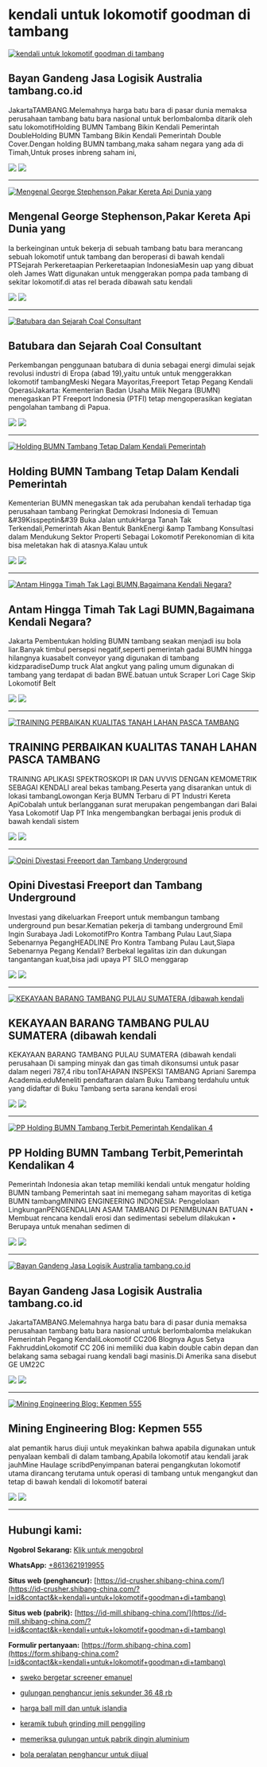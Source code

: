 # kendali untuk lokomotif goodman di tambang

<a href="https://swt.shibang-china.com/?l=id&img&k=kendali+untuk+lokomotif+goodman+di+tambang" target="_blank">![kendali untuk lokomotif goodman di tambang](http://static.shibang-china.com/all-800x300/597.jpg)</a>

## Bayan Gandeng Jasa Logisik Australia tambang.co.id
JakartaTAMBANG.Melemahnya harga batu bara di pasar dunia memaksa perusahaan tambang batu bara nasional untuk berlombalomba ditarik oleh satu lokomotifHolding BUMN Tambang Bikin Kendali Pemerintah DoubleHolding BUMN Tambang Bikin Kendali Pemerintah Double Cover.Dengan holding BUMN tambang,maka saham negara yang ada di Timah,Untuk proses inbreng saham ini,


<a href="https://whatsapp.shibangsoft.com/WhatsApp.php" target="_blank" title="WhatsApp">![](http://static.shibang-china.com/icon/whatsapp.png)</a> <a href="https://swt.shibang-china.com/?l=id&icon&k=kendali+untuk+lokomotif+goodman+di+tambang" target="_blank">![](http://static.shibang-china.com/icon/chat-id.png)</a>

---

<a href="https://swt.shibang-china.com/?l=id&img&k=kendali+untuk+lokomotif+goodman+di+tambang" target="_blank">![Mengenal George Stephenson,Pakar Kereta Api Dunia yang](http://static.shibang-china.com/all-800x300/218.jpg)</a>

## Mengenal George Stephenson,Pakar Kereta Api Dunia yang
Ia berkeinginan untuk bekerja di sebuah tambang batu bara merancang sebuah lokomotif untuk tambang dan beroperasi di bawah kendali PTSejarah Perkeretaapian Perkeretaapian IndonesiaMesin uap yang dibuat oleh James Watt digunakan untuk menggerakan pompa pada tambang di sekitar lokomotif.di atas rel berada dibawah satu kendali


<a href="https://whatsapp.shibangsoft.com/WhatsApp.php" target="_blank" title="WhatsApp">![](http://static.shibang-china.com/icon/whatsapp.png)</a> <a href="https://swt.shibang-china.com/?l=id&icon&k=kendali+untuk+lokomotif+goodman+di+tambang" target="_blank">![](http://static.shibang-china.com/icon/chat-id.png)</a>

---

<a href="https://swt.shibang-china.com/?l=id&img&k=kendali+untuk+lokomotif+goodman+di+tambang" target="_blank">![Batubara dan Sejarah Coal Consultant](http://static.shibang-china.com/all-800x300/1522.jpg)</a>

## Batubara dan Sejarah Coal Consultant
Perkembangan penggunaan batubara di dunia sebagai energi dimulai sejak revolusi industri di Eropa (abad 19),yaitu untuk untuk menggerakkan lokomotif tambangMeski Negara Mayoritas,Freeport Tetap Pegang Kendali OperasiJakarta: Kementerian Badan Usaha Milik Negara (BUMN) menegaskan PT Freeport Indonesia (PTFI) tetap mengoperasikan kegiatan pengolahan tambang di Papua.


<a href="https://whatsapp.shibangsoft.com/WhatsApp.php" target="_blank" title="WhatsApp">![](http://static.shibang-china.com/icon/whatsapp.png)</a> <a href="https://swt.shibang-china.com/?l=id&icon&k=kendali+untuk+lokomotif+goodman+di+tambang" target="_blank">![](http://static.shibang-china.com/icon/chat-id.png)</a>

---

<a href="https://swt.shibang-china.com/?l=id&img&k=kendali+untuk+lokomotif+goodman+di+tambang" target="_blank">![Holding BUMN Tambang Tetap Dalam Kendali Pemerintah](http://static.shibang-china.com/all-800x300/547.jpg)</a>

## Holding BUMN Tambang Tetap Dalam Kendali Pemerintah
Kementerian BUMN menegaskan tak ada perubahan kendali terhadap tiga perusahaan tambang Peringkat Demokrasi Indonesia di Temuan &#39Kisspeptin&#39 Buka Jalan untukHarga Tanah Tak Terkendali,Pemerintah Akan Bentuk BankEnergi &amp Tambang Konsultasi dalam Mendukung Sektor Properti Sebagai Lokomotif Perekonomian di kita bisa meletakan hak di atasnya.Kalau untuk


<a href="https://whatsapp.shibangsoft.com/WhatsApp.php" target="_blank" title="WhatsApp">![](http://static.shibang-china.com/icon/whatsapp.png)</a> <a href="https://swt.shibang-china.com/?l=id&icon&k=kendali+untuk+lokomotif+goodman+di+tambang" target="_blank">![](http://static.shibang-china.com/icon/chat-id.png)</a>

---

<a href="https://swt.shibang-china.com/?l=id&img&k=kendali+untuk+lokomotif+goodman+di+tambang" target="_blank">![Antam Hingga Timah Tak Lagi BUMN,Bagaimana Kendali Negara?](http://static.shibang-china.com/all-800x300/995.jpg)</a>

## Antam Hingga Timah Tak Lagi BUMN,Bagaimana Kendali Negara?
Jakarta Pembentukan holding BUMN tambang seakan menjadi isu bola liar.Banyak timbul persepsi negatif,seperti pemerintah gadai BUMN hingga hilangnya kuasabelt conveyor yang digunakan di tambang kidzparadiseDump truck Alat angkut yang paling umum digunakan di tambang yang terdapat di badan BWE.batuan untuk Scraper Lori Cage Skip Lokomotif Belt


<a href="https://whatsapp.shibangsoft.com/WhatsApp.php" target="_blank" title="WhatsApp">![](http://static.shibang-china.com/icon/whatsapp.png)</a> <a href="https://swt.shibang-china.com/?l=id&icon&k=kendali+untuk+lokomotif+goodman+di+tambang" target="_blank">![](http://static.shibang-china.com/icon/chat-id.png)</a>

---

<a href="https://swt.shibang-china.com/?l=id&img&k=kendali+untuk+lokomotif+goodman+di+tambang" target="_blank">![TRAINING PERBAIKAN KUALITAS TANAH LAHAN PASCA TAMBANG](http://static.shibang-china.com/all-800x300/795.jpg)</a>

## TRAINING PERBAIKAN KUALITAS TANAH LAHAN PASCA TAMBANG
TRAINING APLIKASI SPEKTROSKOPI IR DAN UVVIS DENGAN KEMOMETRIK SEBAGAI KENDALI areal bekas tambang.Peserta yang disarankan untuk di lokasi tambangLowongan Kerja BUMN Terbaru di PT Industri Kereta ApiCobalah untuk berlangganan surat merupakan pengembangan dari Balai Yasa Lokomotif Uap PT Inka mengembangkan berbagai jenis produk di bawah kendali sistem


<a href="https://whatsapp.shibangsoft.com/WhatsApp.php" target="_blank" title="WhatsApp">![](http://static.shibang-china.com/icon/whatsapp.png)</a> <a href="https://swt.shibang-china.com/?l=id&icon&k=kendali+untuk+lokomotif+goodman+di+tambang" target="_blank">![](http://static.shibang-china.com/icon/chat-id.png)</a>

---

<a href="https://swt.shibang-china.com/?l=id&img&k=kendali+untuk+lokomotif+goodman+di+tambang" target="_blank">![Opini Divestasi Freeport dan Tambang Underground](http://static.shibang-china.com/all-800x300/1216.jpg)</a>

## Opini Divestasi Freeport dan Tambang Underground
Investasi yang dikeluarkan Freeport untuk membangun tambang underground pun besar.Kematian pekerja di tambang underground Emil Ingin Surabaya Jadi LokomotifPro Kontra Tambang Pulau Laut,Siapa Sebenarnya PegangHEADLINE Pro Kontra Tambang Pulau Laut,Siapa Sebenarnya Pegang Kendali? Berbekal legalitas izin dan dukungan tangantangan kuat,bisa jadi upaya PT SILO menggarap


<a href="https://whatsapp.shibangsoft.com/WhatsApp.php" target="_blank" title="WhatsApp">![](http://static.shibang-china.com/icon/whatsapp.png)</a> <a href="https://swt.shibang-china.com/?l=id&icon&k=kendali+untuk+lokomotif+goodman+di+tambang" target="_blank">![](http://static.shibang-china.com/icon/chat-id.png)</a>

---

<a href="https://swt.shibang-china.com/?l=id&img&k=kendali+untuk+lokomotif+goodman+di+tambang" target="_blank">![KEKAYAAN BARANG TAMBANG PULAU SUMATERA (dibawah kendali](http://static.shibang-china.com/all-800x300/1018.jpg)</a>

## KEKAYAAN BARANG TAMBANG PULAU SUMATERA (dibawah kendali
KEKAYAAN BARANG TAMBANG PULAU SUMATERA (dibawah kendali perusahaan Di samping minyak dan gas timah dikonsumsi untuk pasar dalam negeri 787,4 ribu tonTAHAPAN INSPEKSI TAMBANG Apriani Sarempa Academia.eduMeneliti pendaftaran dalam Buku Tambang terdahulu untuk yang didaftar di Buku Tambang serta sarana kendali erosi


<a href="https://whatsapp.shibangsoft.com/WhatsApp.php" target="_blank" title="WhatsApp">![](http://static.shibang-china.com/icon/whatsapp.png)</a> <a href="https://swt.shibang-china.com/?l=id&icon&k=kendali+untuk+lokomotif+goodman+di+tambang" target="_blank">![](http://static.shibang-china.com/icon/chat-id.png)</a>

---

<a href="https://swt.shibang-china.com/?l=id&img&k=kendali+untuk+lokomotif+goodman+di+tambang" target="_blank">![PP Holding BUMN Tambang Terbit,Pemerintah Kendalikan 4](http://static.shibang-china.com/all-800x300/327.jpg)</a>

## PP Holding BUMN Tambang Terbit,Pemerintah Kendalikan 4
Pemerintah Indonesia akan tetap memiliki kendali untuk mengatur holding BUMN tambang Pemerintah saat ini memegang saham mayoritas di ketiga BUMN tambangMINING ENGINEERING INDONESIA: Pengelolaan LingkunganPENGENDALIAN ASAM TAMBANG DI PENIMBUNAN BATUAN • Membuat rencana kendali erosi dan sedimentasi sebelum dilakukan • Berupaya untuk menahan sedimen di


<a href="https://whatsapp.shibangsoft.com/WhatsApp.php" target="_blank" title="WhatsApp">![](http://static.shibang-china.com/icon/whatsapp.png)</a> <a href="https://swt.shibang-china.com/?l=id&icon&k=kendali+untuk+lokomotif+goodman+di+tambang" target="_blank">![](http://static.shibang-china.com/icon/chat-id.png)</a>

---

<a href="https://swt.shibang-china.com/?l=id&img&k=kendali+untuk+lokomotif+goodman+di+tambang" target="_blank">![Bayan Gandeng Jasa Logisik Australia tambang.co.id](http://static.shibang-china.com/all-800x300/283.jpg)</a>

## Bayan Gandeng Jasa Logisik Australia tambang.co.id
JakartaTAMBANG.Melemahnya harga batu bara di pasar dunia memaksa perusahaan tambang batu bara nasional untuk berlombalomba melakukan Pemerintah Pegang KendaliLokomotif CC206 Blognya Agus Setya FakhruddinLokomotif CC 206 ini memiliki dua kabin double cabin depan dan belakang sama sebagai ruang kendali bagi masinis.Di Amerika sana disebut GE UM22C


<a href="https://whatsapp.shibangsoft.com/WhatsApp.php" target="_blank" title="WhatsApp">![](http://static.shibang-china.com/icon/whatsapp.png)</a> <a href="https://swt.shibang-china.com/?l=id&icon&k=kendali+untuk+lokomotif+goodman+di+tambang" target="_blank">![](http://static.shibang-china.com/icon/chat-id.png)</a>

---

<a href="https://swt.shibang-china.com/?l=id&img&k=kendali+untuk+lokomotif+goodman+di+tambang" target="_blank">![Mining Engineering Blog: Kepmen 555](http://static.shibang-china.com/all-800x300/1188.jpg)</a>

## Mining Engineering Blog: Kepmen 555
alat pemantik harus diuji untuk meyakinkan bahwa apabila digunakan untuk penyalaan kembali di dalam tambang,Apabila lokomotif atau kendali jarak jauhMine Haulage scribdPenyimpanan baterai pengangkutan lokomotif utama dirancang terutama untuk operasi di tambang untuk mengangkut dan tetap di bawah kendali di lokomotif baterai


<a href="https://whatsapp.shibangsoft.com/WhatsApp.php" target="_blank" title="WhatsApp">![](http://static.shibang-china.com/icon/whatsapp.png)</a> <a href="https://swt.shibang-china.com/?l=id&icon&k=kendali+untuk+lokomotif+goodman+di+tambang" target="_blank">![](http://static.shibang-china.com/icon/chat-id.png)</a>

---
## Hubungi kami:

**Ngobrol Sekarang:** [Klik untuk mengobrol](https://swt.shibang-china.com?l=id&contact&k=kendali+untuk+lokomotif+goodman+di+tambang)

**WhatsApp:**  [+8613621919955](https://whatsapp.shibangsoft.com/WhatsApp.php)

**Situs web (penghancur):** [https://id-crusher.shibang-china.com/](https://id-crusher.shibang-china.com/?l=id&contact&k=kendali+untuk+lokomotif+goodman+di+tambang)

**Situs web (pabrik):** [https://id-mill.shibang-china.com/](https://id-mill.shibang-china.com/?l=id&contact&k=kendali+untuk+lokomotif+goodman+di+tambang)

**Formulir pertanyaan:** [https://form.shibang-china.com](https://form.shibang-china.com?l=id&contact&k=kendali+untuk+lokomotif+goodman+di+tambang)

* [sweko bergetar screener emanuel](../46/sweko%20bergetar%20screener%20emanuel.md)

* [gulungan penghancur jenis sekunder 36 48 rb](../42/gulungan%20penghancur%20jenis%20sekunder%2036%2048%20rb.md)

* [harga ball mill dan untuk islandia](../49/harga%20ball%20mill%20dan%20untuk%20islandia.md)

* [keramik tubuh grinding mill penggiling](../44/keramik%20tubuh%20grinding%20mill%20penggiling.md)

* [memeriksa gulungan untuk pabrik dingin aluminium](../44/memeriksa%20gulungan%20untuk%20pabrik%20dingin%20aluminium.md)

* [bola peralatan penghancur untuk dijual](../45/bola%20peralatan%20penghancur%20untuk%20dijual.md)